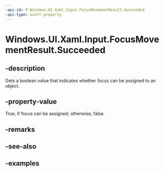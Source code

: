 ```yaml
---
-api-id: P:Windows.UI.Xaml.Input.FocusMovementResult.Succeeded
-api-type: winrt property
---
```


<!-- Property syntax.
public bool Succeeded { get; }
-->

# Windows.UI.Xaml.Input.FocusMovementResult.Succeeded

## -description

Gets a boolean value that indicates whether focus can be assigned to an object.

## -property-value

True, if focus can be assigned; otherwise, false.

## -remarks

## -see-also

## -examples
